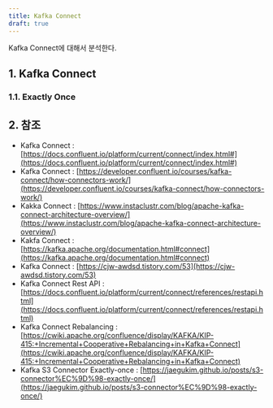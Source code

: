 ```yaml
---
title: Kafka Connect
draft: true
---
```


Kafka Connect에 대해서 분석한다.

## 1. Kafka Connect

### 1.1. Exactly Once

## 2. 참조

* Kafka Connect : [https://docs.confluent.io/platform/current/connect/index.html#](https://docs.confluent.io/platform/current/connect/index.html#)
* Kafka Connect : [https://developer.confluent.io/courses/kafka-connect/how-connectors-work/](https://developer.confluent.io/courses/kafka-connect/how-connectors-work/)
* Kakka Connect : [https://www.instaclustr.com/blog/apache-kafka-connect-architecture-overview/](https://www.instaclustr.com/blog/apache-kafka-connect-architecture-overview/)
* Kakfa Connect : [https://kafka.apache.org/documentation.html#connect](https://kafka.apache.org/documentation.html#connect)
* Kafka Connect : [https://cjw-awdsd.tistory.com/53](https://cjw-awdsd.tistory.com/53)
* Kafka Connect Rest API : [https://docs.confluent.io/platform/current/connect/references/restapi.html](https://docs.confluent.io/platform/current/connect/references/restapi.html)
* Kafka Connect Rebalancing : [https://cwiki.apache.org/confluence/display/KAFKA/KIP-415:+Incremental+Cooperative+Rebalancing+in+Kafka+Connect](https://cwiki.apache.org/confluence/display/KAFKA/KIP-415:+Incremental+Cooperative+Rebalancing+in+Kafka+Connect)
* Kafka S3 Connector Exactly-once : [https://jaegukim.github.io/posts/s3-connector%EC%9D%98-exactly-once/](https://jaegukim.github.io/posts/s3-connector%EC%9D%98-exactly-once/)